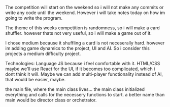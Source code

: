 The competition will start on the weekend so i will not make any commits or write any code until the weekend. 
However i will take notes today on how im going to write the program.

The theme of this weeks competition is randomness, so i will make a card shuffler. however thats not very useful, so i will make a game out of it.

I chose medium because it shuffling a card is not neceserally hard. however im adding game dynamics to the project, UI and AI. So i consider this projects a medium difficulty project.

Technologies:
Language JS because i feel comfortable with it.
HTML/CSS maybe we'll use React for the UI, if it becomes too complicated, which i dont think it will.
Maybe we can add multi-player functionality instead of AI, that would be easier, maybe.  

the main file, where the main class lives...
the main class initialized everything and calls for the necessery functions to start. a better name than main
would be director class or orchetrator. 